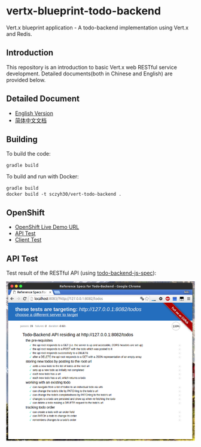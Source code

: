 # vertx-blueprint-todo-backend

Vert.x blueprint application - A todo-backend implementation using Vert.x and Redis.

## Introduction
This repository is an introduction to basic Vert.x web RESTful service development.
Detailed documents(both in Chinese and English) are provided below.

## Detailed Document

- [English Version](docs/doc-en.md)
- [简体中文文档](docs/doc-zh-cn.md)

## Building

To build the code:

    gradle build

To build and run with Docker:

    gradle build
    docker build -t sczyh30/vert-todo-backend .

## OpenShift

- [OpenShift Live Demo URL](http://verttodo-sczyh30.rhcloud.com/todos)
- [API Test](http://www.todobackend.com/specs/index.html?http://verttodo-sczyh30.rhcloud.com/todos)
- [Client Test](http://www.todobackend.com/client/index.html?http://verttodo-sczyh30.rhcloud.com/todos)


## API Test

Test result of the RESTful API (using [todo-backend-js-spec](https://github.com/TodoBackend/todo-backend-js-spec)):

![RESTful API Test Result](docs/vert-api-test.png)
